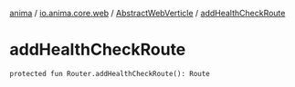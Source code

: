 [anima](../../index.md) / [io.anima.core.web](../index.md) / [AbstractWebVerticle](index.md) / [addHealthCheckRoute](./add-health-check-route.md)

# addHealthCheckRoute

`protected fun Router.addHealthCheckRoute(): Route`